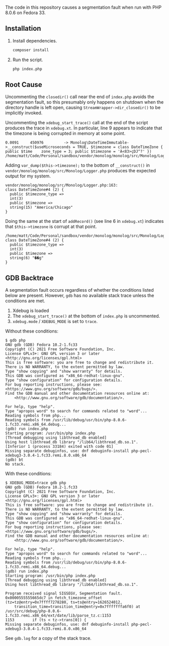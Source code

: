 The code in this repository causes a segmentation fault when run with PHP 8.0.6 on Fedora 33.

## Installation

1. Install dependencies.

    ```sh
    composer install
    ```

2. Run the script.

    ```sh
    php index.php
    ```

## Root Cause

Uncommenting the `closedir()` call near the end of `index.php` avoids the segmentation fault, so this presumably only happens on shutdown when the directory handle is left open, causing `StreamWrapper->dir_closedir()` to be implicitly invoked.

Uncommenting the `xdebug_start_trace()` call at the end of the script produces the trace in `xdebug.xt`. In particular, line 9 appears to indicate that the timezone is being corrupted in memory at some point.

```
0.0091     450976         -> Monolog\DateTimeImmutable->__construct($useMicroseconds = TRUE, $timezone = class DateTimeZone { public $time    zone_type = 3; public $timezone = 'À<83>çDJ^?' }) /home/matt/Code/Personal/sandbox/vendor/monolog/monolog/src/Monolog/Logger.php:309
```

Adding `var_dump($this->timezone);` to the bottom of `__construct()` in `vendor/monolog/monolog/src/Monolog/Logger.php` produces the expected output for my system.

```
vendor/monolog/monolog/src/Monolog/Logger.php:163:
class DateTimeZone#4 (2) {
  public $timezone_type =>
  int(3)
  public $timezone =>
  string(15) "America/Chicago"
}
```

Doing the same at the start of `addRecord()` (see line 6 in `xdebug.xt`) indicates that `$this->timezone` is corrupt at that point.

```
/home/matt/Code/Personal/sandbox/vendor/monolog/monolog/src/Monolog/Logger.php:292:
class DateTimeZone#4 (2) {
  public $timezone_type =>
  int(3)
  public $timezone =>
  string(6) "��g"
}
```

## GDB Backtrace

A segmentation fault occurs regardless of whether the conditions listed below are present. However, `gdb` has no available stack trace unless the conditions are met.

1. Xdebug is loaded
2. The `xdebug_start_trace()` at the bottom of `index.php` is uncommented.
3. `xdebug.mode` / `XDEBUG_MODE` is set to `trace`.

Without these conditions:

```
$ gdb php
GNU gdb (GDB) Fedora 10.2-1.fc33
Copyright (C) 2021 Free Software Foundation, Inc.
License GPLv3+: GNU GPL version 3 or later <http://gnu.org/licenses/gpl.html>
This is free software: you are free to change and redistribute it.
There is NO WARRANTY, to the extent permitted by law.
Type "show copying" and "show warranty" for details.
This GDB was configured as "x86_64-redhat-linux-gnu".
Type "show configuration" for configuration details.
For bug reporting instructions, please see:
<https://www.gnu.org/software/gdb/bugs/>.
Find the GDB manual and other documentation resources online at:
    <http://www.gnu.org/software/gdb/documentation/>.

For help, type "help".
Type "apropos word" to search for commands related to "word"...
Reading symbols from php...
Reading symbols from /usr/lib/debug/usr/bin/php-8.0.6-1.fc33.remi.x86_64.debug...
(gdb) run index.php
Starting program: /usr/bin/php index.php
[Thread debugging using libthread_db enabled]
Using host libthread_db library "/lib64/libthread_db.so.1".
[Inferior 1 (process 33184) exited with code 01]
Missing separate debuginfos, use: dnf debuginfo-install php-pecl-xdebug3-3.0.4-1.fc33.remi.8.0.x86_64
(gdb) bt
No stack.
```

With these conditions:

```
$ XDEBUG_MODE=trace gdb php
GNU gdb (GDB) Fedora 10.2-1.fc33
Copyright (C) 2021 Free Software Foundation, Inc.
License GPLv3+: GNU GPL version 3 or later <http://gnu.org/licenses/gpl.html>
This is free software: you are free to change and redistribute it.
There is NO WARRANTY, to the extent permitted by law.
Type "show copying" and "show warranty" for details.
This GDB was configured as "x86_64-redhat-linux-gnu".
Type "show configuration" for configuration details.
For bug reporting instructions, please see:
<https://www.gnu.org/software/gdb/bugs/>.
Find the GDB manual and other documentation resources online at:
    <http://www.gnu.org/software/gdb/documentation/>.

For help, type "help".
Type "apropos word" to search for commands related to "word"...
Reading symbols from php...
Reading symbols from /usr/lib/debug/usr/bin/php-8.0.6-1.fc33.remi.x86_64.debug...
(gdb) run index.php
Starting program: /usr/bin/php index.php
[Thread debugging using libthread_db enabled]
Using host libthread_db library "/lib64/libthread_db.so.1".

Program received signal SIGSEGV, Segmentation fault.
0x0000555555665dc7 in fetch_timezone_offset (tz=tz@entry=0x7ffff7278280, ts=ts@entry=1626524012,
    transition_time=transition_time@entry=0x7fffffffa6f0) at /usr/src/debug/php-8.0.6-1.fc33.remi.x86_64/ext/date/lib/parse_tz.c:1153
1153		if (ts < tz->trans[0]) {
Missing separate debuginfos, use: dnf debuginfo-install php-pecl-xdebug3-3.0.4-1.fc33.remi.8.0.x86_64
```

See `gdb.log` for a copy of the stack trace.
